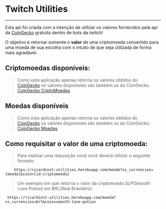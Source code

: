 # Twitch Utilities

***

Esta api foi criada com a intenção de utilizar os valores fornecidos pela api da [CoinGecko](https://www.coingecko.com/api) gratuita dentro de bots da twitch!

O objetivo é retornar somente o **valor** de uma criptomoeda convertido para uma moeda de sua escolha com o intuito de que seja utilizada de forma mais agradável.

## Criptomoedas disponíveis:
    
>Como esta aplicação apenas retorna os valores obtidos do [CoinGecko](https://www.coingecko.com) os valores disponíveis são também os do CoinGecko.
[CoinGecko CriptoMoedas](https://api.coingecko.com/api/v3/coins/list)

## Moedas disponíveis
>Como esta aplicação apenas retorna os valores obtidos do [CoinGecko](https://www.coingecko.com) os valores disponíveis são também os do CoinGecko.
[CoinGecko Moedas](https://api.coingecko.com/api/v3/simple/supported_vs_currencies)

## Como requisitar o valor de uma criptomoeda:

> Para realizar uma requisição você você deverá utilizar o seguinte formato:
```
    https://ricardinst-utilities.herokuapp.com/moeda?vs_currencies=[moeda]&coin=[id-criptomoeda]
```

>  Um exemplo em que retorna o valor da criptomoeda SLP(Smooth Love Potion) em BRL(Real Brasileiro):
```
 https://ricardinst-utilities.herokuapp.com/moeda?vs_currencies=brl&coin=smooth-love-potion
```